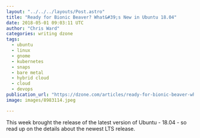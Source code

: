 ```yaml
---
layout: "../../../layouts/Post.astro"
title: "Ready for Bionic Beaver? What&#39;s New in Ubuntu 18.04"
date: 2018-05-01 09:03:11 UTC
author: "Chris Ward"
categories: writing dzone
tags:
  - ubuntu
  - linux
  - gnome
  - kubernetes
  - snaps
  - bare metal
  - hybrid cloud
  - cloud
  - devops
publication_url: "https://dzone.com/articles/ready-for-bionic-beaver-whats-new-in-ubuntu-1804"
image: images/8983114.jpeg

---
```

This week brought the release of the latest version of Ubuntu - 18.04 - so read up on the details about the newest LTS release.

